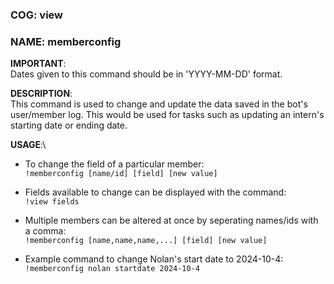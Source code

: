 ### COG: view
### NAME: memberconfig

**IMPORTANT**:\
Dates given to this command should be in 'YYYY-MM-DD' format.

**DESCRIPTION**:\
This command is used to change and update the
data saved in the bot's user/member log. This would be used for tasks
such as updating an intern's starting date or ending date.

**USAGE**:\
- To change the field of a particular member:\
`!memberconfig [name/id] [field] [new value]`

- Fields available to change can be displayed with the command:\
`!view fields`

- Multiple members can be altered at once by seperating
names/ids with a comma:\
`!memberconfig [name,name,name,...] [field] [new value]`

- Example command to change Nolan's start date to 2024-10-4:\
`!memberconfig nolan startdate 2024-10-4`

